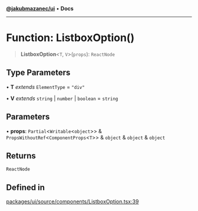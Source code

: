 [**@jakubmazanec/ui**](../README.md) • **Docs**

---

# Function: ListboxOption()

> **ListboxOption**\<`T`, `V`\>(`props`): `ReactNode`

## Type Parameters

• **T** _extends_ `ElementType` = `"div"`

• **V** _extends_ `string` \| `number` \| `boolean` = `string`

## Parameters

• **props**: `Partial`\<`Writable`\<`object`\>\> & `PropsWithoutRef`\<`ComponentProps`\<`T`\>\> &
`object` & `object` & `object`

## Returns

`ReactNode`

## Defined in

[packages/ui/source/components/ListboxOption.tsx:39](https://github.com/jakubmazanec/tools/blob/863f04cbbb9368fd023f0309084819aa9247d808/packages/ui/source/components/ListboxOption.tsx#L39)
